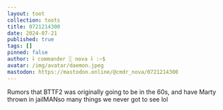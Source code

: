 ```yaml
---
layout: toot
collection: toots
title: 0721214300
date: 2024-07-21
published: true
tags: []
pinned: false
author: ⸸ commander ░ nova ⸸ :~$
avatar: /img/avatar/daemon.jpeg
mastodon: https://mastodon.online/@cmdr_nova/0721214300
---
```


Rumors that BTTF2 was originally going to be in the 60s, and have Marty thrown in jailMANso many things we never got to see lol
